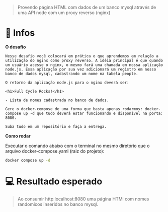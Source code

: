 > Provendo página HTML com dados de um banco mysql através de uma API node com um proxy reverso (nginx)

# 📘 Infos

**O desafio** 

```
Nesse desafio você colocará em prática o que aprendemos em relação a utilização do nginx como proxy reverso. A idéia principal é que quando um usuário acesse o nginx, o mesmo fará uma chamada em nossa aplicação node.js. Essa aplicação por sua vez adicionará um registro em nosso banco de dados mysql, cadastrando um nome na tabela people.

O retorno da aplicação node.js para o nginx deverá ser:

<h1>Full Cycle Rocks!</h1>

- Lista de nomes cadastrada no banco de dados.

Gere o docker-compose de uma forma que basta apenas rodarmos: docker-compose up -d que tudo deverá estar funcionando e disponível na porta: 8080.

Suba tudo em um repositório e faça a entrega.
```


**Como rodar**

Executar o comando abaixo com o terminal no mesmo diretório que o arquivo docker-compose.yaml (raiz do projeto):

```bash
docker compose up -d
```


# 💻 Resultado esperado

> Ao consumir http:localhost:8080 uma página HTMl com nomes randomicos inseridos no banco mysql.
